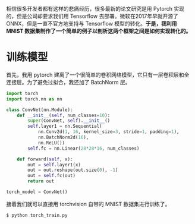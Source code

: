 相信很多开发者都有这样的悲痛经历，很多最新的论文研究是用 Pytorch 实现的，但是公司却要求我们用 Tensorflow 去部署。微软在2017年早就开源了 ONNX，但是一直不官方地支持与 Tensorflow 模型的转化。**于是，我利用 MNIST 数据集制作了一个简单的例子以剖析这两个框架之间是如何实现转化的。**

# 训练模型
首先，我用 pytorch 建离了一个很简单的卷积网络模型，它只有一层卷积层和全连接层。为了避免过拟合，我还加了 BatchNorm 层。

```python
import torch
import torch.nn as nn

class ConvNet(nn.Module):
    def __init__(self, num_classes=10):
        super(ConvNet, self).__init__()
        self.layer1 = nn.Sequential(
            nn.Conv2d(1, 16, kernel_size=3, stride=1, padding=1),
            nn.BatchNorm2d(16),
            nn.ReLU())
        self.fc = nn.Linear(28*28*16, num_classes)

    def forward(self, x):
        out = self.layer1(x)
        out = out.reshape(out.size(0), -1)
        out = self.fc(out)
        return out

torch_model = ConvNet()
```
接着我们就可以直接用 torchvision 自带的 MNIST 数据集进行训练了。

```bashrc
$ python torch_train.py
```



